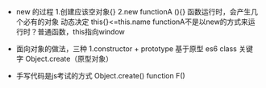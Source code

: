 - new 的过程
    1.创建应该空对象{}
    2.new functionA (){}
    函数运行时，会产生几个必有的对象
    动态决定
    this{}<=this.name
    functionA不是以new的方式来运行时？普通函数，this指向window 

- 面向对象的做法，三种
    1.constructor + prototype 基于原型
    es6  class 关键字
    Object.create（原型对象）

- 手写代码是js考试的方式
    Object.create()
    function F()